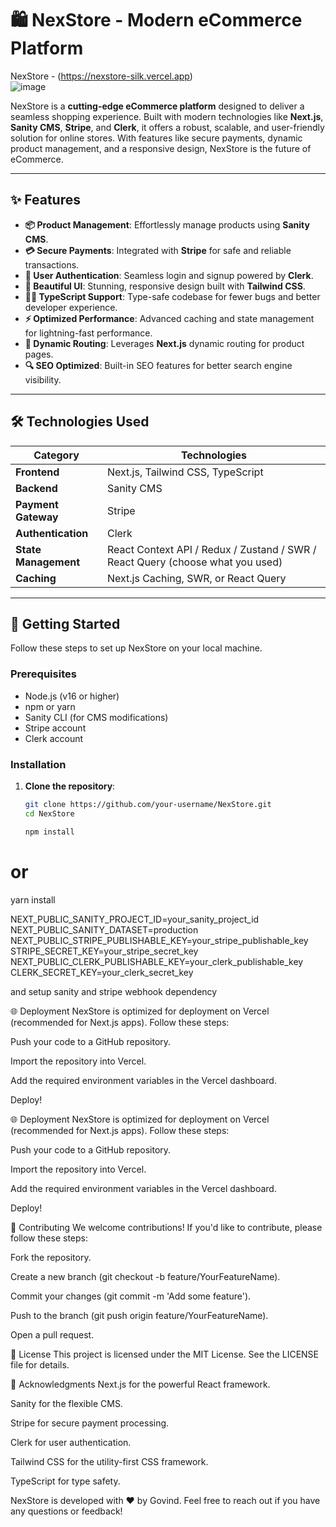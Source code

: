 # 🛍️ NexStore - Modern eCommerce Platform

NexStore - (https://nexstore-silk.vercel.app)  
![image](https://github.com/user-attachments/assets/924d5693-a093-48d4-8e3f-d02249ccaa99)


NexStore is a **cutting-edge eCommerce platform** designed to deliver a seamless shopping experience. Built with modern technologies like **Next.js**, **Sanity CMS**, **Stripe**, and **Clerk**, it offers a robust, scalable, and user-friendly solution for online stores. With features like secure payments, dynamic product management, and a responsive design, NexStore is the future of eCommerce.

---

## ✨ Features

- **📦 Product Management**: Effortlessly manage products using **Sanity CMS**.
- **💳 Secure Payments**: Integrated with **Stripe** for safe and reliable transactions.
- **🔐 User Authentication**: Seamless login and signup powered by **Clerk**.
- **🎨 Beautiful UI**: Stunning, responsive design built with **Tailwind CSS**.
- **🧑‍💻 TypeScript Support**: Type-safe codebase for fewer bugs and better developer experience.
- **⚡ Optimized Performance**: Advanced caching and state management for lightning-fast performance.
- **🔗 Dynamic Routing**: Leverages **Next.js** dynamic routing for product pages.
- **🔍 SEO Optimized**: Built-in SEO features for better search engine visibility.

---

## 🛠️ Technologies Used

| **Category**       | **Technologies**                                                                 |
|---------------------|---------------------------------------------------------------------------------|
| **Frontend**        | Next.js, Tailwind CSS, TypeScript                                               |
| **Backend**         | Sanity CMS                                                                      |
| **Payment Gateway** | Stripe                                                                          |
| **Authentication**  | Clerk                                                                           |
| **State Management**| React Context API / Redux / Zustand / SWR / React Query (choose what you used)  |
| **Caching**         | Next.js Caching, SWR, or React Query                                            |

---

## 🚀 Getting Started

Follow these steps to set up NexStore on your local machine.

### Prerequisites

- Node.js (v16 or higher)
- npm or yarn
- Sanity CLI (for CMS modifications)
- Stripe account
- Clerk account

### Installation

1. **Clone the repository**:
   ```bash
   git clone https://github.com/your-username/NexStore.git
   cd NexStore

   npm install
# or
yarn install

NEXT_PUBLIC_SANITY_PROJECT_ID=your_sanity_project_id
NEXT_PUBLIC_SANITY_DATASET=production
NEXT_PUBLIC_STRIPE_PUBLISHABLE_KEY=your_stripe_publishable_key
STRIPE_SECRET_KEY=your_stripe_secret_key
NEXT_PUBLIC_CLERK_PUBLISHABLE_KEY=your_clerk_publishable_key
CLERK_SECRET_KEY=your_clerk_secret_key

and setup sanity and stripe webhook dependency

🌐 Deployment
NexStore is optimized for deployment on Vercel (recommended for Next.js apps). Follow these steps:

Push your code to a GitHub repository.

Import the repository into Vercel.

Add the required environment variables in the Vercel dashboard.

Deploy!

🌐 Deployment
NexStore is optimized for deployment on Vercel (recommended for Next.js apps). Follow these steps:

Push your code to a GitHub repository.

Import the repository into Vercel.

Add the required environment variables in the Vercel dashboard.

Deploy!

🤝 Contributing
We welcome contributions! If you'd like to contribute, please follow these steps:

Fork the repository.

Create a new branch (git checkout -b feature/YourFeatureName).

Commit your changes (git commit -m 'Add some feature').

Push to the branch (git push origin feature/YourFeatureName).

Open a pull request.

📄 License
This project is licensed under the MIT License. See the LICENSE file for details.

🙏 Acknowledgments
Next.js for the powerful React framework.

Sanity for the flexible CMS.

Stripe for secure payment processing.

Clerk for user authentication.

Tailwind CSS for the utility-first CSS framework.

TypeScript for type safety.

NexStore is developed with ❤️ by Govind. Feel free to reach out if you have any questions or feedback!
